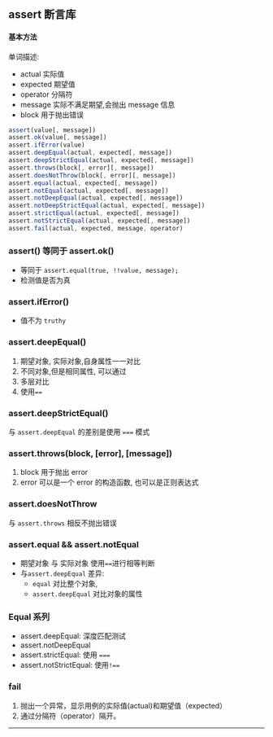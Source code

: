 ## assert 断言库

#### 基本方法

单词描述:  
- actual 实际值
- expected 期望值
- operator 分隔符
- message 实际不满足期望,会抛出 message 信息
- block 用于抛出错误

```js
assert(value[, message])
assert.ok(value[, message])
assert.ifError(value)
assert.deepEqual(actual, expected[, message])
assert.deepStrictEqual(actual, expected[, message])
assert.throws(block[, error][, message])
assert.doesNotThrow(block[, error][, message])
assert.equal(actual, expected[, message])
assert.notEqual(actual, expected[, message])
assert.notDeepEqual(actual, expected[, message])
assert.notDeepStrictEqual(actual, expected[, message])
assert.strictEqual(actual, expected[, message])
assert.notStrictEqual(actual, expected[, message])
assert.fail(actual, expected, message, operator)
```

### assert() 等同于 assert.ok()
- 等同于 `assert.equal(true, !!value, message);`
- 检测值是否为真

### assert.ifError()
- 值不为 `truthy`

### assert.deepEqual()
1. 期望对象, 实际对象,自身属性一一对比
2. 不同对象,但是相同属性, 可以通过
3. 多层对比
4. 使用`==`

### assert.deepStrictEqual()
与 `assert.deepEqual` 的差别是使用 `===` 模式

### assert.throws(block, [error], [message])

1. block 用于抛出 error
2. error 可以是一个 error 的构造函数, 也可以是正则表达式

### assert.doesNotThrow

与 `assert.throws` 相反不抛出错误

### assert.equal && assert.notEqual

- 期望对象 与 实际对象 使用`==`进行相等判断
- 与`assert.deepEqual` 差异:
  - `equal` 对比整个对象,
  - `assert.deepEqual` 对比对象的属性

### Equal 系列

- assert.deepEqual: 深度匹配测试
- assert.notDeepEqual
- assert.strictEqual: 使用 `===`
- assert.notStrictEqual: 使用`!==`

### fail

1. 抛出一个异常，显示用例的实际值(actual)和期望值（expected）
2. 通过分隔符（operator）隔开。











- - -
